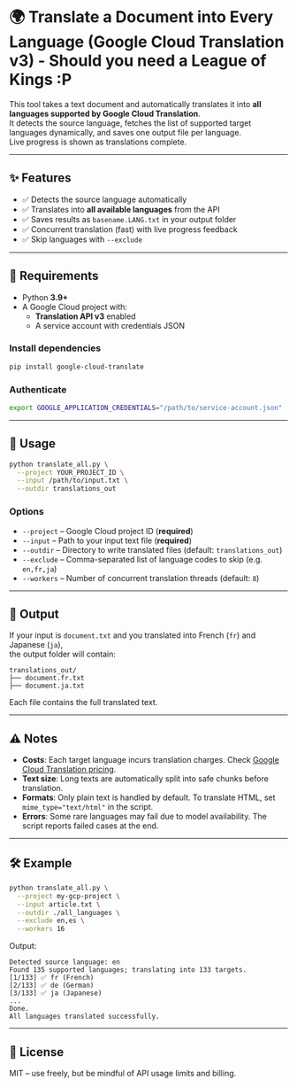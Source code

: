 # 🌍 Translate a Document into Every Language (Google Cloud Translation v3) - Should you need a League of Kings :P

This tool takes a text document and automatically translates it into **all languages supported by Google Cloud Translation**.  
It detects the source language, fetches the list of supported target languages dynamically, and saves one output file per language.  
Live progress is shown as translations complete.

---

## ✨ Features
- ✅ Detects the source language automatically  
- ✅ Translates into **all available languages** from the API  
- ✅ Saves results as `basename.LANG.txt` in your output folder  
- ✅ Concurrent translation (fast) with live progress feedback  
- ✅ Skip languages with `--exclude`  

---

## 🚀 Requirements

- Python **3.9+**
- A Google Cloud project with:
  - **Translation API v3** enabled  
  - A service account with credentials JSON  

### Install dependencies
```bash
pip install google-cloud-translate
```

### Authenticate
```bash
export GOOGLE_APPLICATION_CREDENTIALS="/path/to/service-account.json"
```

---

## 🔧 Usage

```bash
python translate_all.py \
  --project YOUR_PROJECT_ID \
  --input /path/to/input.txt \
  --outdir translations_out
```

### Options
- `--project` – Google Cloud project ID (**required**)  
- `--input` – Path to your input text file (**required**)  
- `--outdir` – Directory to write translated files (default: `translations_out`)  
- `--exclude` – Comma-separated list of language codes to skip (e.g. `en,fr,ja`)  
- `--workers` – Number of concurrent translation threads (default: `8`)  

---

## 📂 Output

If your input is `document.txt` and you translated into French (`fr`) and Japanese (`ja`),  
the output folder will contain:

```
translations_out/
├── document.fr.txt
├── document.ja.txt
```

Each file contains the full translated text.

---

## ⚠️ Notes

- **Costs**: Each target language incurs translation charges. Check [Google Cloud Translation pricing](https://cloud.google.com/translate/pricing).  
- **Text size**: Long texts are automatically split into safe chunks before translation.  
- **Formats**: Only plain text is handled by default. To translate HTML, set `mime_type="text/html"` in the script.  
- **Errors**: Some rare languages may fail due to model availability. The script reports failed cases at the end.  

---

## 🛠 Example

```bash
python translate_all.py \
  --project my-gcp-project \
  --input article.txt \
  --outdir ./all_languages \
  --exclude en,es \
  --workers 16
```

Output:
```
Detected source language: en
Found 135 supported languages; translating into 133 targets.
[1/133] ✅ fr (French)
[2/133] ✅ de (German)
[3/133] ✅ ja (Japanese)
...
Done.
All languages translated successfully.
```

---

## 📜 License
MIT – use freely, but be mindful of API usage limits and billing.
